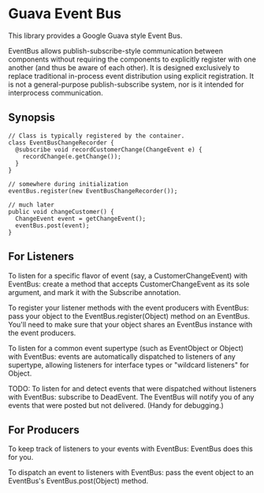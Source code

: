 Guava Event Bus
===============

This library provides a Google Guava style Event Bus.

EventBus allows publish-subscribe-style communication between components without requiring the components to explicitly register with one another (and thus be aware of each other). It is designed exclusively to replace traditional in-process event distribution using explicit registration. It is not a general-purpose publish-subscribe system, nor is it intended for interprocess communication.

Synopsis
--------

    // Class is typically registered by the container.
    class EventBusChangeRecorder {
      @subscribe void recordCustomerChange(ChangeEvent e) {
        recordChange(e.getChange());
      }
    }

    // somewhere during initialization
    eventBus.register(new EventBusChangeRecorder());

    // much later
    public void changeCustomer() {
      ChangeEvent event = getChangeEvent();
      eventBus.post(event);
    }

For Listeners
-------------

To listen for a specific flavor of event (say, a CustomerChangeEvent) with EventBus: create a method that accepts CustomerChangeEvent as its sole argument, and mark it with the Subscribe annotation.

To register your listener methods with the event producers with EventBus: pass your object to the EventBus.register(Object) method on an EventBus. You'll need to make sure that your object shares an EventBus instance with the event producers.

To listen for a common event supertype (such as EventObject or Object) with EventBus: events are automatically dispatched to listeners of any supertype, allowing listeners for interface types or "wildcard listeners" for Object.

TODO:
To listen for and detect events that were dispatched without listeners with EventBus: subscribe to DeadEvent. The EventBus will notify you of any events that were posted but not delivered. (Handy for debugging.)

For Producers
-------------

To keep track of listeners to your events with EventBus: EventBus does this for you.

To dispatch an event to listeners with EventBus: pass the event object to an EventBus's EventBus.post(Object) method.
